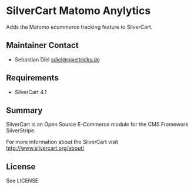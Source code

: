 # SilverCart Matomo Anylytics
Adds the Matomo ecommerce tracking feature to SilverCart.

## Maintainer Contact
* Sebastian Diel <sdiel@pixeltricks.de>

## Requirements
* SilverCart 4.1

## Summary
SilverCart is an Open Source E-Commerce module for the CMS Framework SilverStripe.

For more information about the SilverCart visit http://www.silvercart.org/about/

## License
See LICENSE